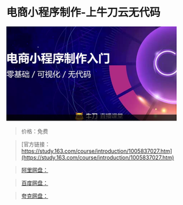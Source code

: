 # 电商小程序制作-上牛刀云无代码

![img](../../../assets/study163/free/e864b972-6414-4e20-b4b6-47c526a2a0a2.png)

> 价格：免费

> [官方链接：https://study.163.com/course/introduction/1005837027.htm](https://study.163.com/course/introduction/1005837027.htm)

> [阿里网盘：]()

> [百度网盘：]()

> [夸克网盘：]()
